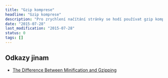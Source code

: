 ```yaml
---
title: "Gzip komprese"
headline: "Gzip komprese"
description: "Pro zrychlení načítání stránky se hodí používat gzip kompresi."
date: "2015-07-28"
last_modification: "2015-07-28"
status: 0
tags: []
---
```


## Odkazy jinam

  - [The Difference Between Minification and Gzipping](https://css-tricks.com/the-difference-between-minification-and-gzipping/)